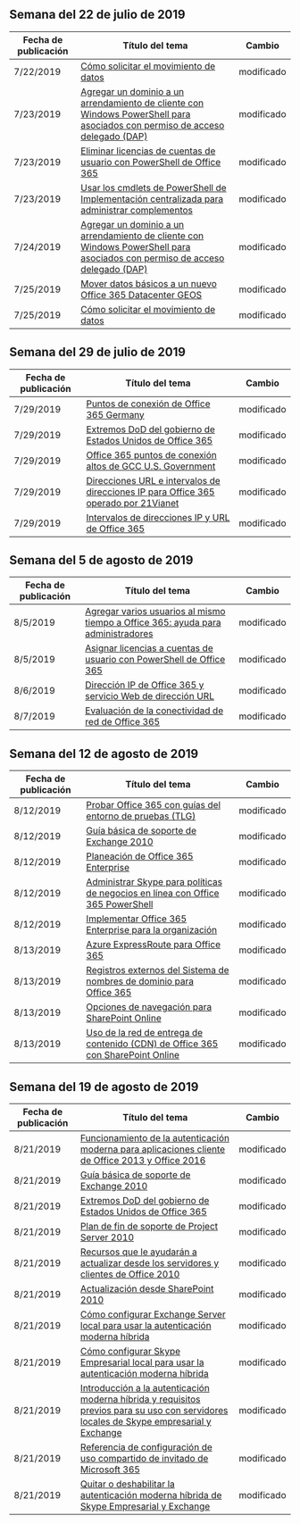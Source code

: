 <!-- This file is generated automatically each week. Changes made to this file will be overwritten.-->




## <a name="week-of-july-22-2019"></a>Semana del 22 de julio de 2019


| Fecha de publicación |Título del tema | Cambio |
|------|------------|--------|
| 7/22/2019 | [Cómo solicitar el movimiento de datos](/Office365/Enterprise/request-your-data-move) | modificado |
| 7/23/2019 | [Agregar un dominio a un arrendamiento de cliente con Windows PowerShell para asociados con permiso de acceso delegado (DAP)](/Office365/Enterprise/powershell/add-a-domain-to-a-client-tenancy-with-windows-powershell-for-delegated-access-pe) | modificado |
| 7/23/2019 | [Eliminar licencias de cuentas de usuario con PowerShell de Office 365](/Office365/Enterprise/powershell/remove-licenses-from-user-accounts-with-office-365-powershell) | modificado |
| 7/23/2019 | [Usar los cmdlets de PowerShell de Implementación centralizada para administrar complementos](/Office365/Enterprise/use-the-centralized-deployment-powershell-cmdlets-to-manage-add-ins) | modificado |
| 7/24/2019 | [Agregar un dominio a un arrendamiento de cliente con Windows PowerShell para asociados con permiso de acceso delegado (DAP)](/Office365/Enterprise/powershell/add-a-domain-to-a-client-tenancy-with-windows-powershell-for-delegated-access-pe) | modificado |
| 7/25/2019 | [Mover datos básicos a un nuevo Office 365 Datacenter GEOS](/Office365/Enterprise/moving-data-to-new-datacenter-geos) | modificado |
| 7/25/2019 | [Cómo solicitar el movimiento de datos](/Office365/Enterprise/request-your-data-move) | modificado |


## <a name="week-of-july-29-2019"></a>Semana del 29 de julio de 2019


| Fecha de publicación |Título del tema | Cambio |
|------|------------|--------|
| 7/29/2019 | [Puntos de conexión de Office 365 Germany](/Office365/Enterprise/office-365-germany-endpoints) | modificado |
| 7/29/2019 | [Extremos DoD del gobierno de Estados Unidos de Office 365](/Office365/Enterprise/office-365-u-s-government-dod-endpoints) | modificado |
| 7/29/2019 | [Office 365 puntos de conexión altos de GCC U.S. Government](/Office365/Enterprise/office-365-u-s-government-gcc-high-endpoints) | modificado |
| 7/29/2019 | [Direcciones URL e intervalos de direcciones IP para Office 365 operado por 21Vianet](/Office365/Enterprise/urls-and-ip-address-ranges-21vianet) | modificado |
| 7/29/2019 | [Intervalos de direcciones IP y URL de Office 365](/Office365/Enterprise/urls-and-ip-address-ranges) | modificado |


## <a name="week-of-august-05-2019"></a>Semana del 5 de agosto de 2019


| Fecha de publicación |Título del tema | Cambio |
|------|------------|--------|
| 8/5/2019 | [Agregar varios usuarios al mismo tiempo a Office 365: ayuda para administradores](/Office365/Enterprise/add-several-users-at-the-same-time) | modificado |
| 8/5/2019 | [Asignar licencias a cuentas de usuario con PowerShell de Office 365](/Office365/Enterprise/powershell/assign-licenses-to-user-accounts-with-office-365-powershell) | modificado |
| 8/6/2019 | [Dirección IP de Office 365 y servicio Web de dirección URL](/Office365/Enterprise/office-365-ip-web-service) | modificado |
| 8/7/2019 | [Evaluación de la conectividad de red de Office 365](/Office365/Enterprise/assessing-network-connectivity) | modificado |


## <a name="week-of-august-12-2019"></a>Semana del 12 de agosto de 2019


| Fecha de publicación |Título del tema | Cambio |
|------|------------|--------|
| 8/12/2019 | [Probar Office 365 con guías del entorno de pruebas (TLG)](/Office365/Enterprise/cloud-adoption-test-lab-guides-tlgs) | modificado |
| 8/12/2019 | [Guía básica de soporte de Exchange 2010](/Office365/Enterprise/exchange-2010-end-of-support) | modificado |
| 8/12/2019 | [Planeación de Office 365 Enterprise](/Office365/Enterprise/get-your-organization-ready-for-office-365) | modificado |
| 8/12/2019 | [Administrar Skype para políticas de negocios en línea con Office 365 PowerShell](/Office365/Enterprise/powershell/manage-skype-for-business-online-policies-with-office-365-powershell) | modificado |
| 8/12/2019 | [Implementar Office 365 Enterprise para la organización](/Office365/Enterprise/setup-overview-for-enterprises) | modificado |
| 8/13/2019 | [Azure ExpressRoute para Office 365](/Office365/Enterprise/azure-expressroute) | modificado |
| 8/13/2019 | [Registros externos del Sistema de nombres de dominio para Office 365](/Office365/Enterprise/external-domain-name-system-records) | modificado |
| 8/13/2019 | [Opciones de navegación para SharePoint Online](/Office365/Enterprise/navigation-options-for-sharepoint-online) | modificado |
| 8/13/2019 | [Uso de la red de entrega de contenido (CDN) de Office 365 con SharePoint Online](/Office365/Enterprise/use-office-365-cdn-with-spo) | modificado |


## <a name="week-of-august-19-2019"></a>Semana del 19 de agosto de 2019


| Fecha de publicación |Título del tema | Cambio |
|------|------------|--------|
| 8/21/2019 | [Funcionamiento de la autenticación moderna para aplicaciones cliente de Office 2013 y Office 2016](/Office365/Enterprise/modern-auth-for-office-2013-and-2016) | modificado |
| 8/21/2019 | [Guía básica de soporte de Exchange 2010](/Office365/Enterprise/exchange-2010-end-of-support) | modificado |
| 8/21/2019 | [Extremos DoD del gobierno de Estados Unidos de Office 365](/Office365/Enterprise/office-365-u-s-government-dod-endpoints) | modificado |
| 8/21/2019 | [Plan de fin de soporte de Project Server 2010](/Office365/Enterprise/project-server-2010-end-of-support) | modificado |
| 8/21/2019 | [Recursos que le ayudarán a actualizar desde los servidores y clientes de Office 2010](/Office365/Enterprise/upgrade-from-office-2010-servers-and-products) | modificado |
| 8/21/2019 | [Actualización desde SharePoint 2010](/Office365/Enterprise/upgrade-from-sharepoint-2010) | modificado |
| 8/21/2019 | [Cómo configurar Exchange Server local para usar la autenticación moderna híbrida](/Office365/Enterprise/configure-exchange-server-for-hybrid-modern-authentication) | modificado |
| 8/21/2019 | [Cómo configurar Skype Empresarial local para usar la autenticación moderna híbrida](/Office365/Enterprise/configure-skype-for-business-for-hybrid-modern-authentication) | modificado |
| 8/21/2019 | [Introducción a la autenticación moderna híbrida y requisitos previos para su uso con servidores locales de Skype empresarial y Exchange](/Office365/Enterprise/hybrid-modern-auth-overview) | modificado |
| 8/21/2019 | [Referencia de configuración de uso compartido de invitado de Microsoft 365](/Office365/Enterprise/microsoft-365-guest-settings) | modificado |
| 8/21/2019 | [Quitar o deshabilitar la autenticación moderna híbrida de Skype Empresarial y Exchange](/Office365/Enterprise/remove-or-disable-hybrid-modern-authentication-from-skype-for-business-and-excha) | modificado |
